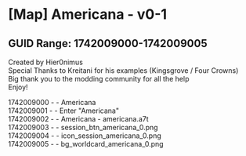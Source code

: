 # [Map] Americana - v0-1

## GUID Range: 1742009000-1742009005

Created by Hier0nimus  
Special Thanks to Kreitani for his examples (Kingsgrove / Four Crowns)  
Big thank you to the modding community for all the help  
Enjoy!

1742009000 - <Template>SessionSouthAmerica</Template> - Americana  
1742009001 - <Template>Text</Template> - Enter "Americana"  
1742009002 - <Template>MapTemplate</Template> - Americana - americana.a7t  
1742009003 - <Template>Icon</Template> - session_btn_americana_0.png  
1742009004 - <Template>Icon</Template> - icon_session_americana_0.png  
1742009005 - <Template>Icon</Template> - bg_worldcard_americana_0.png
